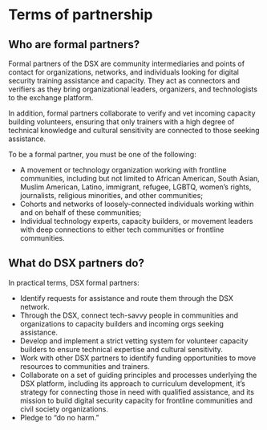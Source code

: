 # Terms of partnership

## Who are formal partners?
Formal partners of the DSX are community intermediaries and points of contact for organizations, networks, and individuals looking for digital security training assistance and capacity. They act as connectors and verifiers as they bring  organizational leaders, organizers, and technologists to the exchange platform. 

In addition, formal partners collaborate to verify and vet incoming capacity building volunteers, ensuring that only trainers with a high degree of technical knowledge and cultural sensitivity are connected to those seeking assistance. 

To be a formal partner, you must be one of the following: 

- A movement or technology organization working with frontline communities, including but not limited to African American, South Asian, Muslim American, Latino, immigrant, refugee, LGBTQ, women’s rights, journalists, religious minorities, and other communities; 
- Cohorts and networks of loosely-connected individuals working within and on behalf of these communities; 
- Individual technology experts, capacity builders, or movement leaders with deep connections to either tech communities or frontline communities. 

## What do DSX partners do? 
In practical terms, DSX formal partners: 

- Identify requests for assistance and route them through the DSX network. 
- Through the DSX, connect tech-savvy people in communities and organizations to capacity builders and incoming orgs seeking assistance.
- Develop and implement a strict vetting system for volunteer capacity builders to ensure technical expertise and cultural sensitivity. 
- Work with other DSX partners to identify funding opportunities to move resources to communities and trainers.
- Collaborate on a set of guiding principles and processes underlying the DSX platform, including its approach to curriculum development, it’s strategy for connecting those in need with qualified assistance, and its mission to build digital security capacity for frontline communities and civil society organizations.  
- Pledge to “do no harm.”